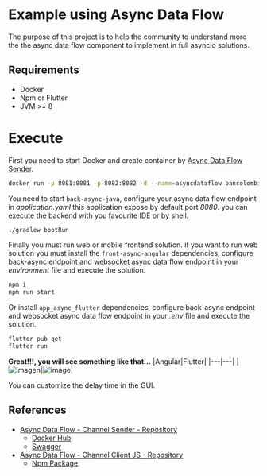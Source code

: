 # Example using Async Data Flow

The purpose of this project is to help the community to understand more the the async data flow component to implement in full asyncio solutions.

## Requirements

- Docker
- Npm or Flutter
- JVM >= 8

# Execute

First you need to start Docker and create container by [Async Data Flow Sender](https://hub.docker.com/repository/docker/bancolombia/async-dataflow-channel-sender).

```sh
docker run -p 8081:8081 -p 8082:8082 -d --name=asyncdataflow bancolombia/async-dataflow-channel-sender:0.1.0
```

You need to start `back-async-java`, configure your async data flow endpoint in _application.yaml_ this application expose by default port _8080_. you can execute the backend with you favourite IDE or by shell.

```sh
./gradlew bootRun
```

Finally you must run web or mobile frontend solution. if you want to run web solution you must install the `front-async-angular` dependencies, configure back-async endpoint and websocket async data flow endpoint in your _environment_ file and execute the solution.

```sh
npm i
npm run start
```

Or install `app_async_flutter` dependencies, configure back-async endpoint and websocket async data flow endpoint in your _.env_ file and execute the solution.

```sh
flutter pub get
flutter run
```

**Great!!!, you will see something like that...**
|Angular|Flutter|
|---|---|
|![imagen](https://user-images.githubusercontent.com/12372370/137996938-10f8e68f-4c85-4ce9-830e-0d01c84458d8.png)|![image](https://user-images.githubusercontent.com/12372370/161621915-d1169c39-9abf-4198-bee0-099fbbce8c78.png)|

You can customize the delay time in the GUI.

## References

- [Async Data Flow - Channel Sender - Repository ](https://github.com/bancolombia/async-dataflow/tree/master/channel-sender)
  - [Docker Hub](https://hub.docker.com/repository/docker/bancolombia/async-dataflow-channel-sender)
  - [Swagger](https://github.com/bancolombia/async-dataflow/tree/master/channel-sender/blob/master/doc/swagger.yaml)
- [Async Data Flow - Channel Client JS - Repository](https://github.com/bancolombia/async-dataflow/clients/clients/client-js)
  - [Npm Package](https://www.npmjs.com/package/chanjs-client)
